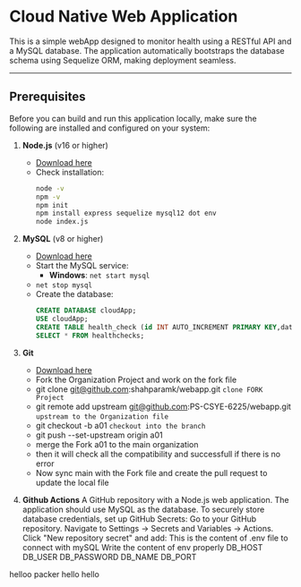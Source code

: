 # Cloud Native Web Application

This is a simple  webApp designed to monitor health using a RESTful API and a MySQL database. The application automatically bootstraps the database schema using Sequelize ORM, making deployment seamless.

---

## Prerequisites

Before you can build and run this application locally, make sure the following are installed and configured on your system:

1. **Node.js** (v16 or higher)
   - [Download here](https://nodejs.org/)
   - Check installation:
     ```bash
     node -v
     npm -v
     npm init 
     npm install express sequelize mysql12 dot env 
     node index.js 
     ```

2. **MySQL** (v8 or higher)
   - [Download here](https://dev.mysql.com/downloads/installer/)
   - Start the MySQL service:
     - **Windows**: `net start mysql`
   - `net stop mysql` 
   - Create the database:
     ```sql
     CREATE DATABASE cloudApp;
     USE cloudApp;
     CREATE TABLE health_check (id INT AUTO_INCREMENT PRIMARY KEY,datetime DATETIME NOT NULL DEFAULT CURRENT_TIMESTAMP);
     SELECT * FROM healthchecks;
     ```

3. **Git**
   - [Download here](https://git-scm.com/)
   - Fork the Organization Project and work on the fork file 
   - git clone git@github.com:shahparamk/webapp.git `clone FORK Project`
   - git remote add upstream git@github.com:PS-CSYE-6225/webapp.git `upstream to the Organization file`
   - git checkout -b a01 `checkout into the branch` 
   - git push --set-upstream origin a01
   - merge the Fork a01 to the main organization 
   - then it will check all the compatibility and successfull if there is no error 
   - Now sync main with the Fork file and create the pull request to update the local file
  
  4. **Github Actions**
   A GitHub repository with a Node.js web application.
   The application should use MySQL as the database.
   To securely store database credentials, set up GitHub Secrets:
   Go to your GitHub repository.
   Navigate to Settings → Secrets and Variables → Actions.
   Click "New repository secret" and add:
   This is the content of .env file to connect with mySQL
   Write the content of env properly
   DB_HOST
   DB_USER
   DB_PASSWORD
   DB_NAME
   DB_PORT

   helloo packer
   hello 
   hello

